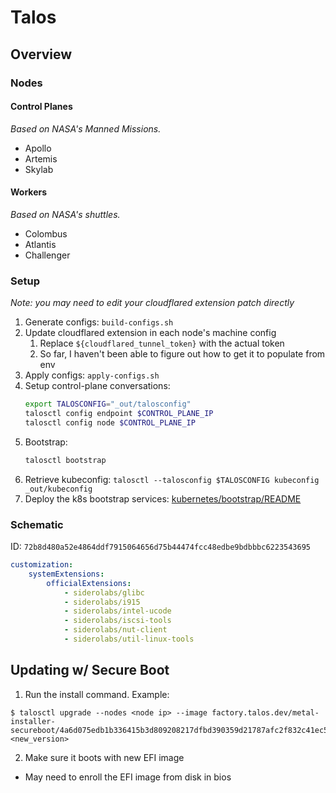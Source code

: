 # Talos

## Overview

### Nodes

#### Control Planes

_Based on NASA's Manned Missions._

- Apollo
- Artemis
- Skylab

#### Workers

_Based on NASA's shuttles._

- Colombus
- Atlantis
- Challenger

### Setup

_Note: you may need to edit your cloudflared extension patch directly_

1. Generate configs: `build-configs.sh`
2. Update cloudflared extension in each node's machine config
   1. Replace `${cloudflared_tunnel_token}` with the actual token
   2. So far, I haven't been able to figure out how to get it to populate from env
3. Apply configs: `apply-configs.sh`
4. Setup control-plane conversations:
    ```sh
    export TALOSCONFIG="_out/talosconfig"
    talosctl config endpoint $CONTROL_PLANE_IP
    talosctl config node $CONTROL_PLANE_IP
    ```
5. Bootstrap:
    ```sh
    talosctl bootstrap
    ```
6. Retrieve kubeconfig: `talosctl --talosconfig $TALOSCONFIG kubeconfig _out/kubeconfig`
7. Deploy the k8s bootstrap services: [kubernetes/bootstrap/README](../kubernetes/bootstrap/README.md)

### Schematic

ID: `72b8d480a52e4864ddf7915064656d75b44474fcc48edbe9bdbbbc6223543695`

```yaml
customization:
    systemExtensions:
        officialExtensions:
            - siderolabs/glibc
            - siderolabs/i915
            - siderolabs/intel-ucode
            - siderolabs/iscsi-tools
            - siderolabs/nut-client
            - siderolabs/util-linux-tools
```

## Updating w/ Secure Boot

1. Run the install command. Example:

  ```shell
  $ talosctl upgrade --nodes <node ip> --image factory.talos.dev/metal-installer-secureboot/4a6d075edb1b336415b3d809208217dfbd390359d21787afc2f832c41ec56007:<new_version>
  ```
2. Make sure it boots with new EFI image
  - May need to enroll the EFI image from disk in bios
